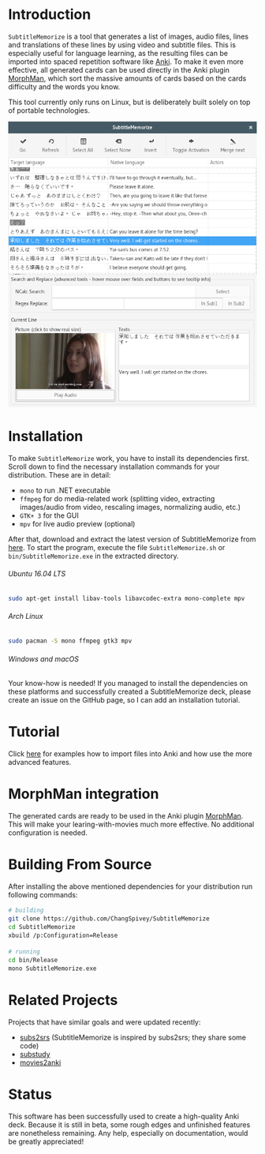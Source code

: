 ﻿Introduction
============

`SubtitleMemorize` is a tool that generates a list of images, audio files, lines and
translations of these lines by using video and subtitle files.
This is especially useful for language learning, as the resulting files can be imported into
spaced repetition software
like [Anki](http://ankisrs.net/ "Link to Anki homepage"). To make it even more effective, all generated cards can be used directly in the Anki plugin [MorphMan](https://github.com/ChangSpivey/MorphMan), which sort the massive amounts of cards based on the cards difficulty and the words you know.

This tool currently only runs on Linux, but is deliberately built solely on top of portable technologies.

![Image](/Images/SubtitleMemorize_In_Action.png)

Installation
============
To make `SubtitleMemorize` work, you have to install its dependencies first. Scroll down to find the necessary installation commands for your distribution. These are in detail:

-   `mono` to run .NET executable
-   `ffmpeg` for do media-related work (splitting video, extracting images/audio from video, rescaling images, normalizing audio, etc.)
-   `GTK+ 3` for the GUI
-   `mpv` for live audio preview (optional)


After that, download and extract the latest version of SubtitleMemorize from [here](https://github.com/ChangSpivey/SubtitleMemorize/releases). To start the program, execute the file `SubtitleMemorize.sh` or `bin/SubtitleMemorize.exe` in the extracted directory.

###### Ubuntu 16.04 LTS
```bash
sudo apt-get install libav-tools libavcodec-extra mono-complete mpv
```

###### Arch Linux

```bash
sudo pacman -S mono ffmpeg gtk3 mpv
```

###### Windows and macOS
Your know-how is needed! If you managed to install the dependencies on these platforms and successfully created a SubtitleMemorize deck, please create an issue on the GitHub page, so I can add an installation tutorial.


Tutorial
============
Click [here](TUTORIAL.md) for examples how to import files into Anki and how use the more advanced features.

MorphMan integration
============
The generated cards are ready to be used in the Anki plugin [MorphMan](https://github.com/ChangSpivey/MorphMan). This will make your learing-with-movies much more effective. No additional configuration is needed.

Building From Source
============


After installing the above mentioned dependencies for your distribution run following commands:

```bash
# building
git clone https://github.com/ChangSpivey/SubtitleMemorize
cd SubtitleMemorize
xbuild /p:Configuration=Release

# running
cd bin/Release
mono SubtitleMemorize.exe
```

Related Projects
============
Projects that have similar goals and were updated recently:

-   [subs2srs](http://subs2srs.sourceforge.net/) (SubtitleMemorize is inspired by subs2srs; they share some code)
-   [substudy](https://github.com/emk/substudy)
-   [movies2anki](https://github.com/kelciour/movies2anki)


Status
============
This software has been successfully used to create a high-quality Anki deck. Because it is still in beta, some rough edges and unfinished features are nonetheless remaining. Any help, especially on documentation, would be greatly appreciated!
